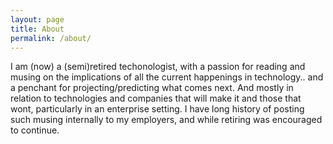 ```yaml
---
layout: page
title: About
permalink: /about/
---
```


I am (now) a (semi)retired techonologist, with a passion for reading and musing on the implications of all the current happenings in technology.. and a penchant for projecting/predicting what comes next. And mostly in relation to technologies and companies that will make it and those that wont, particularly in an enterprise setting. I have long history of posting such musing internally to my employers, and while retiring was encouraged to continue.
